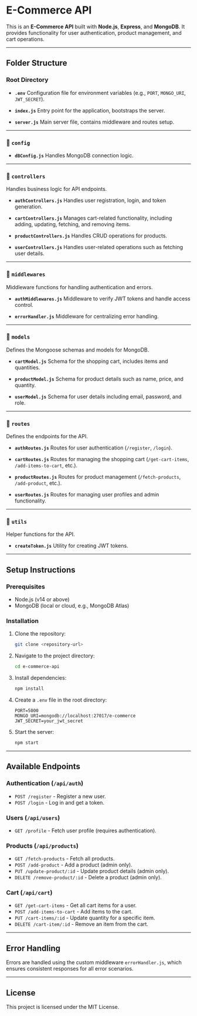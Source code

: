 # E-Commerce API

This is an **E-Commerce API** built with **Node.js**, **Express**, and **MongoDB**. It provides functionality for user authentication, product management, and cart operations.

---

## **Folder Structure**

### Root Directory

- **`.env`**
  Configuration file for environment variables (e.g., `PORT`, `MONGO_URI`, `JWT_SECRET`).
- **`index.js`**
  Entry point for the application, bootstraps the server.

- **`server.js`**
  Main server file, contains middleware and routes setup.

---

### 📁 `config`

- **`dBConfig.js`**
  Handles MongoDB connection logic.

---

### 📁 `controllers`

Handles business logic for API endpoints.

- **`authControllers.js`**
  Handles user registration, login, and token generation.

- **`cartControllers.js`**
  Manages cart-related functionality, including adding, updating, fetching, and removing items.

- **`productControllers.js`**
  Handles CRUD operations for products.

- **`userControllers.js`**
  Handles user-related operations such as fetching user details.

---

### 📁 `middlewares`

Middleware functions for handling authentication and errors.

- **`authMiddlewares.js`**
  Middleware to verify JWT tokens and handle access control.

- **`errorHandler.js`**
  Middleware for centralizing error handling.

---

### 📁 `models`

Defines the Mongoose schemas and models for MongoDB.

- **`cartModel.js`**
  Schema for the shopping cart, includes items and quantities.

- **`productModel.js`**
  Schema for product details such as name, price, and quantity.

- **`userModel.js`**
  Schema for user details including email, password, and role.

---

### 📁 `routes`

Defines the endpoints for the API.

- **`authRoutes.js`**
  Routes for user authentication (`/register`, `/login`).

- **`cartRoutes.js`**
  Routes for managing the shopping cart (`/get-cart-items`, `/add-items-to-cart`, etc.).

- **`productRoutes.js`**
  Routes for product management (`/fetch-products`, `/add-product`, etc.).

- **`userRoutes.js`**
  Routes for managing user profiles and admin functionality.

---

### 📁 `utils`

Helper functions for the API.

- **`createToken.js`**
  Utility for creating JWT tokens.

---

## **Setup Instructions**

### Prerequisites

- Node.js (v14 or above)
- MongoDB (local or cloud, e.g., MongoDB Atlas)

### Installation

1. Clone the repository:
   ```bash
   git clone <repository-url>
   ```
2. Navigate to the project directory:
   ```bash
   cd e-commerce-api
   ```
3. Install dependencies:
   ```bash
   npm install
   ```
4. Create a `.env` file in the root directory:
   ```env
   PORT=5000
   MONGO_URI=mongodb://localhost:27017/e-commerce
   JWT_SECRET=your_jwt_secret
   ```
5. Start the server:
   ```bash
   npm start
   ```

---

## **Available Endpoints**

### Authentication (`/api/auth`)

- `POST /register` - Register a new user.
- `POST /login` - Log in and get a token.

### Users (`/api/users`)

- `GET /profile` - Fetch user profile (requires authentication).

### Products (`/api/products`)

- `GET /fetch-products` - Fetch all products.
- `POST /add-product` - Add a product (admin only).
- `PUT /update-product/:id` - Update product details (admin only).
- `DELETE /remove-product/:id` - Delete a product (admin only).

### Cart (`/api/cart`)

- `GET /get-cart-items` - Get all cart items for a user.
- `POST /add-items-to-cart` - Add items to the cart.
- `PUT /cart-items/:id` - Update quantity for a specific item.
- `DELETE /cart-item/:id` - Remove an item from the cart.

---

## **Error Handling**

Errors are handled using the custom middleware `errorHandler.js`, which ensures consistent responses for all error scenarios.

---

## **License**

This project is licensed under the MIT License.
